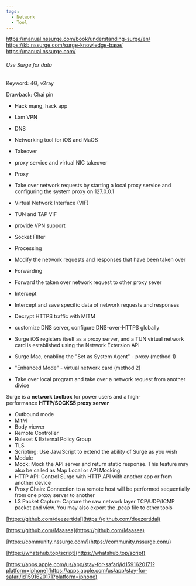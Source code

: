```yaml
---
tags:
  - Network
  - Tool
---
```


https://manual.nssurge.com/book/understanding-surge/en/
https://kb.nssurge.com/surge-knowledge-base/
https://manual.nssurge.com/

###### Use Surge for data

Keyword: 4G, v2ray

Drawback: Chai pin

- Hack mạng, hack app 
- Làm VPN 
- DNS

- Networking tool for iOS and MaOS
- Takeover
- proxy service and virtual NIC takeover
- Proxy
- Take over network requests by starting a local proxy service and configuring the system proxy on 127.0.0.1
- Virtual Network Interface (VIF)
- TUN and TAP VIF
- provide VPN support
- Socket FIlter
- Processing
- Modify the network requests and responses that have been taken over
- Forwarding
- Forward the taken over network request to other proxy sever
- Intercept
- Intercept and save specific data of network requests and responses
- Decrypt HTTPS traffic with MITM
- customize DNS server, configure DNS-over-HTTPS globally
- Surge iOS registers itself as a proxy server, and a TUN virtual network card is established using the Network Extersion API
- Surge Mac, enabling the "Set as System Agent" - proxy (method 1)
- "Enhanced Mode" - virtual network card (method 2)
- Take over local program and take over a network request from another divice

Surge is a **network toolbox** for power users and a high-performance **HTTP/SOCKS5 proxy server**

- Outbound mode
- MitM
- Body viewer
- Remote Controller
- Ruleset & External Policy Group
- TLS
- Scripting: Use JavaScript to extend the ability of Surge as you wish
- Module
- Mock: Mock the API server and return static response. This feature may also be called as Map Local or API Mocking
- HTTP API: Control Surge with HTTP API with another app or from another device
- Proxy Chain: Connection to a remote host will be performed sequentially from one proxy server to another
- L3 Packet Capture: Capture the raw network layer TCP/UDP/ICMP packet and view. You may also export the .pcap file to other tools

[https://github.com/deezertidal](https://github.com/deezertidal)

[https://github.com/Maasea](https://github.com/Maasea)

[https://community.nssurge.com/](https://community.nssurge.com/)

[https://whatshub.top/script](https://whatshub.top/script)

[https://apps.apple.com/us/app/stay-for-safari/id1591620171?platform=iphone](https://apps.apple.com/us/app/stay-for-safari/id1591620171?platform=iphone)